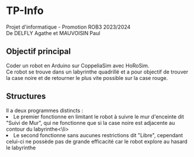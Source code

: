 # TP-Info
Projet d'informatique - Promotion ROB3 2023/2024
<br>De DELFLY Agathe et MAUVOISIN Paul<br>

<h2>Objectif principal</h2>
<h>Coder un robot en Arduino sur CoppeliaSim avec HoRoSim.</h>
<br>Ce robot se trouve dans un labyrinthe quadrillé et a pour objectif de trouver la case noire et de retourner le plus vite possible sur la case rouge.</br>

<h2>Structures</h2>
<h>Il a deux programmes distincts :</h>
<li>Le premier fonctionne en limitant le robot à suivre le mur d'enceinte dit "Suivi de Mur", qui ne fonctionne que si la case noire est adjacente au contour du labyrinthe<\li>
<li>Le second fonctionne sans aucunes restrictions dit "Libre", cependant celui-ci ne possède pas de grande efficacité car le robot explore au hasard le labyrinthe</li>
